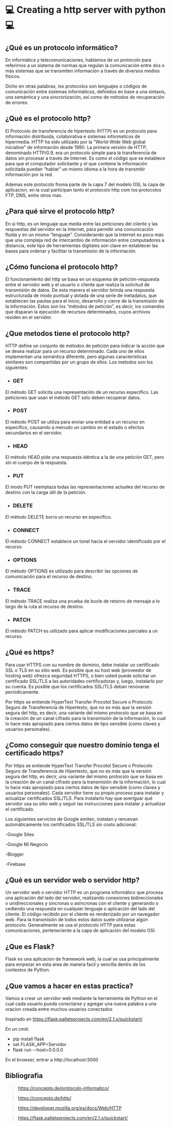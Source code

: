 # :computer: Creating a http server with python :computer: 

## ¿Qué es un protocolo informático? ##

En informática y telecomunicaciones, hablamos de un protocolo para referirnos a un sistema de normas que regulan la comunicación entre dos o más sistemas que se transmiten información a través de diversos medios físicos.

Dicho en otras palabras, los protocolos son lenguajes o códigos de comunicación entre sistemas informáticos, definidos en base a una sintaxis, una semántica y una sincronización, así como de métodos de recuperación de errores.

## ¿Qué es el protocolo http?

El Protocolo de transferencia de hipertexto (HTTP) es un protocolo para información distribuida, colaborativa e sistemas informaticos de hipermedia. HTTP ha sido utilizado por la "World-Wide Web global iniciative" de información desde 1990. La primera versión de HTTP, denominado HTTP/0.9, era un protocolo simple para la transferencia de datos sin procesar a través de Internet. Es como el código que se establece para que el computador solicitante y el que contiene la información solicitada puedan “hablar” un mismo idioma a la hora de transmitir información por la red.

Ademas este protocolo froma parte de la capa 7 del modelo OSI, la capa de aplicacion, en la cual participan tanto el protocolo http com los protocolos FTP, DNS, entre otros mas.

## ¿Para qué sirve el protocolo http?

En si http, es un lenguaje que media entre las peticiones del cliente y las respuestas del servidor en la Internet, para permitir una comunicación fluida y en un mismo “lenguaje”. Considerando que la Internet es poco más que una compleja red de intercambio de información entre computadores a distancia, este tipo de herramientas digitales son clave en establecer las bases para ordenar y facilitar la transmisión de la información.

## ¿Cómo funciona el protocolo http?

El funcionamiento del http se basa en un esquema de petición-respuesta entre el servidor web y el usuario o cliente que realiza la solicitud de transmisión de datos.
De esta manera el servidor brinda una respuesta estructurada de modo puntual y dotada de una serie de metadatos, que establecen las pautas para el inicio, desarrollo y cierre de la transmisión de la información. Estos son los “métodos de petición”, es decir, los comandos que disparan la ejecución de recursos determinados, cuyos archivos residen en el servidor.

## ¿Que metodos tiene el protocolo http?

HTTP define un conjunto de métodos de petición para indicar la acción que se desea realizar para un recurso determinado. Cada uno de ellos implementan una semántica diferente, pero algunas características similares son compartidas por un grupo de ellos. Los metodos son los siguientes:

- ### GET

El método GET  solicita una representación de un recurso específico. Las peticiones que usan el método GET sólo deben recuperar datos.

- ### POST

El método POST se utiliza para enviar una entidad a un recurso en específico, causando a menudo un cambio en el estado o efectos secundarios en el servidor.

- ### HEAD

El método HEAD pide una respuesta idéntica a la de una petición GET, pero sin el cuerpo de la respuesta.

- ### PUT

El modo PUT reemplaza todas las representaciones actuales del recurso de destino con la carga útil de la petición.

- ### DELETE
El método DELETE borra un recurso en específico.

- ### CONNECT
El método CONNECT establece un túnel hacia el servidor identificado por el recurso.

- ### OPTIONS
El método OPTIONS es utilizado para describir las opciones de comunicación para el recurso de destino.

- ### TRACE
El método TRACE  realiza una prueba de bucle de retorno de mensaje a lo largo de la ruta al recurso de destino.

- ### PATCH
El método PATCH  es utilizado para aplicar modificaciones parciales a un recurso.

## ¿Qué es https?

Para usar HTTPS con su nombre de dominio, debe instalar un certificado SSL o TLS en su sitio web. Es posible que su host web (proveedor de hosting web) ofrezca seguridad HTTPS, o bien usted puede solicitar un certificado SSL/TLS a las autoridades certificadoras y, luego, instalarlo por su cuenta. Es posible que los certificados SSL/TLS deban renovarse periódicamente.

Por https se entiende HyperText Transfer Procotol Secure o Protocolo Seguro de Transferencia de Hipertexto, que no es más que la versión segura del http, es decir, una variante del mismo protocolo que se basa en la creación de un canal cifrado para la transmisión de la información, lo cual lo hace más apropiado para ciertos datos de tipo sensible (como claves y usuarios personales).

## ¿Como conseguir que nuestro dominio tenga el certificado https?

Por https se entiende HyperText Transfer Procotol Secure o Protocolo Seguro de Transferencia de Hipertexto, que no es más que la versión segura del http, es decir, una variante del mismo protocolo que se basa en la creación de un canal cifrado para la transmisión de la información, lo cual lo hace más apropiado para ciertos datos de tipo sensible (como claves y usuarios personales). Cada servidor tiene su propio proceso para instalar y actualizar certificados SSL/TLS. Para instalarlo hay que averiguar qué servidor usa su sitio web y seguir las instrucciones para instalar y actualizar el certificado.

Los siguientes servicios de Google emiten, instalan y renuevan automáticamente los certificados SSL/TLS sin costo adicional:

-Google Sites

-Google Mi Negocio

-Blogger

-Firebase

## ¿Qué es un servidor web o servidor http?

Un servidor web o servidor HTTP es un programa informático que procesa una aplicación del lado del servidor, realizando conexiones bidireccionales o unidireccionales y síncronas o asíncronas con el cliente y generando o cediendo una respuesta en cualquier lenguaje o aplicación del lado del cliente. El código recibido por el cliente es renderizado por un navegador web. Para la transmisión de todos estos datos suele utilizarse algún protocolo. Generalmente se usa el protocolo HTTP para estas comunicaciones, perteneciente a la capa de aplicación del modelo OSI.

## ¿Que es Flask?

Flask es una aplicacion de framework web, la cual se usa principalmente para empezar en esta area de manera facil y sencilla dentro de los contextos de Python.

## ¿Que vamos a hacer en estas practica?

Vamos a crear un servidor web mediante la herramienta de Python en el cual cada usuario pueda conectarse y agregar una nueva palabra a una oracion creada entre muchos usuarios conectados

 Inspirado en https://flask.palletsprojects.com/en/2.1.x/quickstart/
 
 En un cmd:
   - pip install flask
   - set FLASK_APP=Servidor
   - flask run --host=0.0.0.0
   
 En el browser, entrar a http://localhost:5000
 
 ## Bibliografia
 
>https://concepto.de/protocolo-informatico/

>https://concepto.de/http/

>https://developer.mozilla.org/es/docs/Web/HTTP

>https://flask.palletsprojects.com/en/2.1.x/quickstart/


